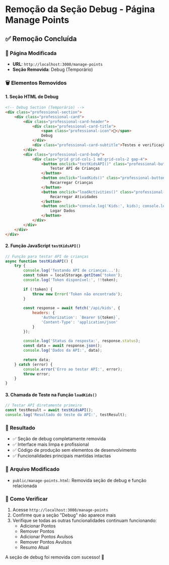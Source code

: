 # Remoção da Seção Debug - Página Manage Points

## ✅ Remoção Concluída

### 🎯 **Página Modificada**
- **URL**: `http://localhost:3000/manage-points`
- **Seção Removida**: Debug (Temporário)

### 🗑️ **Elementos Removidos**

#### 1. **Seção HTML de Debug**
```html
<!-- Debug Section (Temporário) -->
<div class="professional-section">
    <div class="professional-card">
        <div class="professional-card-header">
            <div class="professional-card-title">
                <span class="professional-icon">🔧</span>
                Debug
            </div>
            <div class="professional-card-subtitle">Testes e verificações</div>
        </div>
        <div class="professional-card-body">
            <div class="grid grid-cols-1 md:grid-cols-2 gap-4">
                <button onclick="testKidsAPI()" class="professional-button professional-button-secondary">
                    Testar API de Crianças
                </button>
                <button onclick="loadKids()" class="professional-button professional-button-secondary">
                    Recarregar Crianças
                </button>
                <button onclick="loadActivities()" class="professional-button professional-button-secondary">
                    Recarregar Atividades
                </button>
                <button onclick="console.log('Kids:', kids); console.log('Activities:', positiveActivities, negativeActivities);" class="professional-button professional-button-secondary">
                    Logar Dados
                </button>
            </div>
        </div>
    </div>
</div>
```

#### 2. **Função JavaScript `testKidsAPI()`**
```javascript
// Função para testar API de crianças
async function testKidsAPI() {
    try {
        console.log('Testando API de crianças...');
        const token = localStorage.getItem('token');
        console.log('Token disponível:', !!token);
        
        if (!token) {
            throw new Error('Token não encontrado');
        }
        
        const response = await fetch('/api/kids', {
            headers: {
                'Authorization': `Bearer ${token}`,
                'Content-Type': 'application/json'
            }
        });
        
        console.log('Status da resposta:', response.status);
        const data = await response.json();
        console.log('Dados da API:', data);
        
        return data;
    } catch (error) {
        console.error('Erro ao testar API:', error);
        throw error;
    }
}
```

#### 3. **Chamada de Teste na Função `loadKids()`**
```javascript
// Testar API diretamente primeiro
const testResult = await testKidsAPI();
console.log('Resultado do teste da API:', testResult);
```

### 🎯 **Resultado**

- ✅ Seção de debug completamente removida
- ✅ Interface mais limpa e profissional
- ✅ Código de produção sem elementos de desenvolvimento
- ✅ Funcionalidades principais mantidas intactas

### 📂 **Arquivo Modificado**
- `public/manage-points.html`: Removida seção de debug e função relacionada

### 🚀 **Como Verificar**

1. Acesse `http://localhost:3000/manage-points`
2. Confirme que a seção "Debug" não aparece mais
3. Verifique se todas as outras funcionalidades continuam funcionando:
   - Adicionar Pontos
   - Remover Pontos
   - Adicionar Pontos Avulsos
   - Remover Pontos Avulsos
   - Resumo Atual

A seção de debug foi removida com sucesso! 🎉 